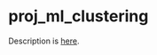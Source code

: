 # proj_ml_clustering

Description is [here](https://docs.google.com/document/d/1QERRDwOqeHmjNVvHz15_-4q3BVPxwGdwBcsdWRa91Y4/edit#heading=h.3n35sk5770kt).
